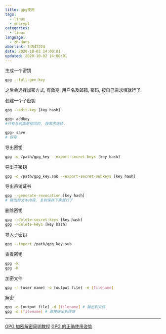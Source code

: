 ```yaml
---
title: gpg使用
tags:
  - linux
  - encrypt
categories:
  - linux
language:
  - zh-Hans
abbrlink: 7d547224
date: 2020-10-02 14:00:01
updated: 2020-10-02 14:00:01
---
```

生成一个密钥

```bash
gpg --full-gen-key
```

之后会选择加密方式, 有效期, 用户名及邮箱, 密码, 按自己需求填就行了.

创建一个子密钥

```bash
gpg --edit-key [key hash]

gpg> addkey
#只有与前面是相同的, 按需求选择.

gpg> save
# 保存
```

导出密钥

```bash
gpg -o /path/gpg_key --export-secret-keys [key hash]
```

导出子密钥

```bash
gpg -o /path/gpg_key.sub --export-secret-subkeys [key hash]
```

导出吊销证书

```bash
gpg --generate-revocation [key hash]
# 输出是文本内容, 复制保存下来就行了
```
<!--more-->
删除密钥

```bash
gpg --delete-secret-keys [key hash]
gpg --delete-keys [key hash]
```

导入子密钥

```bash
gpg --import /path/gpg_key.sub
```

查看密钥

```bash
gpg -k
gpg -K
```

加密文件

```bash
gpg -r [user name] -o [output file] -e [filename]
```

解密

```bash
gpg -o [output file] -d [filename] # 输出到文件
gpg -d [filename] # 直接输出到终端
```

***
[GPG 加密解密简明教程](https://gist.github.com/jhjguxin/6037564)
[GPG 的正确使用姿势](https://mogeko.me/2019/068/)
